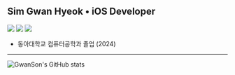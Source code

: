 ## Sim Gwan Hyeok • iOS Developer
<p>
 <img src="https://img.shields.io/badge/iOS-2E2E2E?style=flat-square&logo=apple&logoColor=white"/>
 <img src="https://img.shields.io/badge/Swift-FF4000?style=flat-square&logo=swift&logoColor=white"/>
 <a href="mailto:id1593572580@gmail.com"><img src="https://img.shields.io/badge/id1593572580@gmail.com-EA4335?style=flat-square&logo=Gmail&logoColor=white"></a>
</p>

- 동아대학교 컴퓨터공학과 졸업 (2024)
---
![GwanSon's GitHub stats](https://github-readme-stats.vercel.app/api?username=Gwan-Son&count_private=true&hide_rank=false&include_all_commits=true&theme=shadow_blue )
